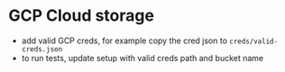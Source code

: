 # GCP Cloud storage

- add valid GCP creds, for example copy the cred json to `creds/valid-creds.json`
- to run tests, update setup with valid creds path and bucket name 
    
